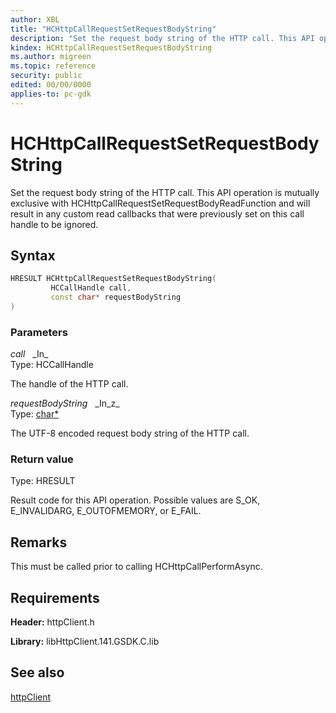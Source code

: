 ```yaml
---
author: XBL
title: "HCHttpCallRequestSetRequestBodyString"
description: "Set the request body string of the HTTP call. This API operation is mutually exclusive with HCHttpCallRequestSetRequestBodyReadFunction and will result in any custom read callbacks that were previously set on this call handle to be ignored."
kindex: HCHttpCallRequestSetRequestBodyString
ms.author: migreen
ms.topic: reference
security: public
edited: 00/00/0000
applies-to: pc-gdk
---
```


# HCHttpCallRequestSetRequestBodyString  

Set the request body string of the HTTP call. This API operation is mutually exclusive with HCHttpCallRequestSetRequestBodyReadFunction and will result in any custom read callbacks that were previously set on this call handle to be ignored.  

## Syntax  
  
```cpp
HRESULT HCHttpCallRequestSetRequestBodyString(  
         HCCallHandle call,  
         const char* requestBodyString  
)  
```  
  
### Parameters  
  
*call* &nbsp;&nbsp;\_In\_  
Type: HCCallHandle  
  
The handle of the HTTP call.  
  
*requestBodyString* &nbsp;&nbsp;\_In\_z\_  
Type: [char*](../../trace/structs/char.md)  
  
The UTF-8 encoded request body string of the HTTP call.  
  
  
### Return value  
Type: HRESULT
  
Result code for this API operation. Possible values are S_OK, E_INVALIDARG, E_OUTOFMEMORY, or E_FAIL.
  
## Remarks  
  
This must be called prior to calling HCHttpCallPerformAsync.
  
## Requirements  
  
**Header:** httpClient.h
  
**Library:** libHttpClient.141.GSDK.C.lib
  
## See also  
[httpClient](../httpclient_members.md)  
  
  
